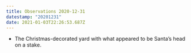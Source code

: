 ```yaml
---
title: Observations 2020-12-31
datestamp: "20201231"
date: 2021-01-03T22:26:53.687Z
---
```

- The Christmas-decorated yard with what appeared to be Santa’s head on a stake.